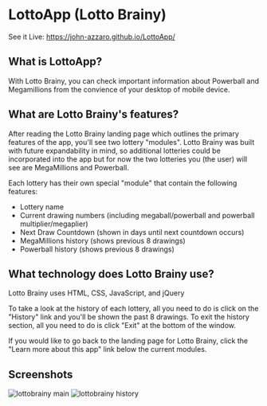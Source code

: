 # LottoApp (Lotto Brainy)
See it Live: https://john-azzaro.github.io/LottoApp/

## What is LottoApp?
With Lotto Brainy, you can check important information about Powerball and Megamillions from the convience of your desktop of mobile device.

## What are Lotto Brainy's features?
After reading the Lotto Brainy landing page which outlines the primary features of the app, you'll see two lottery "modules".  Lotto Brainy was built with future expandability in mind, so additional lotteries could be incorporated into the app but for now the two lotteries you (the user) will see are MegaMillions and Powerball. 

Each lottery has their own special "module" that contain the following features:
* Lottery name 
* Current drawing numbers (including megaball/powerball and powerball multiplier/megaplier)
* Next Draw Countdown (shown in days until next countdown occurs)
* MegaMillions history (shows previous 8 drawings)
* Powerball history (shows previous 8 drawings)

## What technology does Lotto Brainy use?
Lotto Brainy uses HTML, CSS, JavaScript, and jQuery

To take a look at the history of each lottery, all you need to do is click on the "History" link and you'll be shown the past 8 drawings.  To exit the history section, all you need to do is click "Exit" at the bottom of the window.

If you would like to go back to the landing page for Lotto Brainy, click the "Learn more about this app" link below the current modules.

## Screenshots
![lottobrainy main](https://user-images.githubusercontent.com/37447586/48018915-fdcd7300-e0e6-11e8-850e-a7ae71883a5b.png)
![lottobrainy history](https://user-images.githubusercontent.com/37447586/48018936-0f167f80-e0e7-11e8-800e-b6eea0f39034.png)




